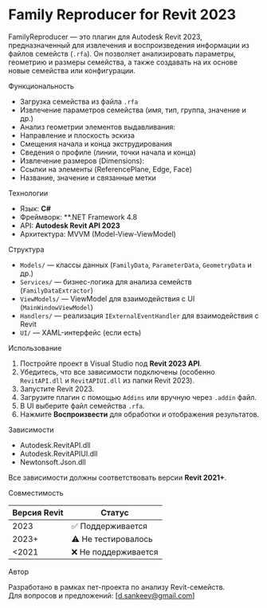 # Family Reproducer for Revit 2023

FamilyReproducer — это плагин для Autodesk Revit 2023, предназначенный для извлечения и воспроизведения информации из файлов семейств (`.rfa`). Он позволяет анализировать параметры, геометрию и размеры семейства, а также создавать на их основе новые семейства или конфигурации.

Функциональность

- Загрузка семейства из файла `.rfa`
- Извлечение параметров семейства (имя, тип, группа, значение и др.)
- Анализ геометрии элементов выдавливания:
- Направление и плоскость эскиза
- Смещения начала и конца экструдирования
- Сведения о профиле (линии, точки начала и конца)
- Извлечение размеров (Dimensions):
- Ссылки на элементы (ReferencePlane, Edge, Face)
- Название, значение и связанные метки

Технологии

- Язык: **C#**
- Фреймворк: **.NET Framework 4.8
- API: **Autodesk Revit API 2023**
- Архитектура: MVVM (Model-View-ViewModel)

Структура

- `Models/` — классы данных (`FamilyData`, `ParameterData`, `GeometryData` и др.)
- `Services/` — бизнес-логика для анализа семейств (`FamilyDataExtractor`)
- `ViewModels/` — ViewModel для взаимодействия с UI (`MainWindowViewModel`)
- `Handlers/` — реализация `IExternalEventHandler` для взаимодействия с Revit
- `UI/` — XAML-интерфейс (если есть)

Использование

1. Постройте проект в Visual Studio под **Revit 2023 API**.
2. Убедитесь, что все зависимости подключены (особенно `RevitAPI.dll` и `RevitAPIUI.dll` из папки Revit 2023).
3. Запустите Revit 2023.
4. Загрузите плагин с помощью `Addins` или вручную через `.addin` файл.
5. В UI выберите файл семейства `.rfa`.
6. Нажмите **Воспроизвести** для обработки и отображения результатов.

Зависимости

- Autodesk.RevitAPI.dll
- Autodesk.RevitAPIUI.dll
- Newtonsoft.Json.dll

Все зависимости должны соответствовать версии **Revit 2021+**.

Совместимость

| Версия Revit | Статус     |
|--------------|------------|
| 2023        | ✅ Поддерживается |
| 2023+        | ⚠️ Не тестировалось |
| <2021        | ❌ Не поддерживается |

Автор

Разработано в рамках пет-проекта по анализу Revit-семейств.  
Для вопросов и предложений: [d.sankeev@gmail.com]

